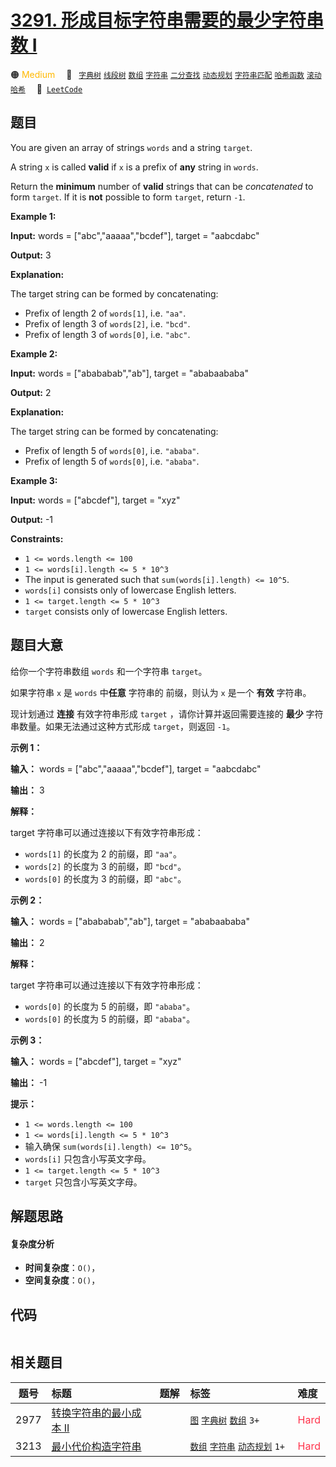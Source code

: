 # [3291. 形成目标字符串需要的最少字符串数 I](https://leetcode.com/problems/minimum-number-of-valid-strings-to-form-target-i)

🟠 <font color=#ffb800>Medium</font>&emsp; 🔖&ensp; [`字典树`](/outline/tag/trie.md) [`线段树`](/outline/tag/segment-tree.md) [`数组`](/outline/tag/array.md) [`字符串`](/outline/tag/string.md) [`二分查找`](/outline/tag/binary-search.md) [`动态规划`](/outline/tag/dynamic-programming.md) [`字符串匹配`](/outline/tag/string-matching.md) [`哈希函数`](/outline/tag/hash-function.md) [`滚动哈希`](/outline/tag/rolling-hash.md)&emsp; 🔗&ensp;[`LeetCode`](https://leetcode.com/problems/minimum-number-of-valid-strings-to-form-target-i)

## 题目

You are given an array of strings `words` and a string `target`.

A string `x` is called **valid** if `x` is a prefix of **any** string in
`words`.

Return the **minimum** number of **valid** strings that can be _concatenated_
to form `target`. If it is **not** possible to form `target`, return `-1`.



**Example 1:**

**Input:** words = ["abc","aaaaa","bcdef"], target = "aabcdabc"

**Output:** 3

**Explanation:**

The target string can be formed by concatenating:

  * Prefix of length 2 of `words[1]`, i.e. `"aa"`.
  * Prefix of length 3 of `words[2]`, i.e. `"bcd"`.
  * Prefix of length 3 of `words[0]`, i.e. `"abc"`.

**Example 2:**

**Input:** words = ["abababab","ab"], target = "ababaababa"

**Output:** 2

**Explanation:**

The target string can be formed by concatenating:

  * Prefix of length 5 of `words[0]`, i.e. `"ababa"`.
  * Prefix of length 5 of `words[0]`, i.e. `"ababa"`.

**Example 3:**

**Input:** words = ["abcdef"], target = "xyz"

**Output:** -1



**Constraints:**

  * `1 <= words.length <= 100`
  * `1 <= words[i].length <= 5 * 10^3`
  * The input is generated such that `sum(words[i].length) <= 10^5`.
  * `words[i]` consists only of lowercase English letters.
  * `1 <= target.length <= 5 * 10^3`
  * `target` consists only of lowercase English letters.


## 题目大意

给你一个字符串数组 `words` 和一个字符串 `target`。

如果字符串 `x` 是 `words` 中**任意** 字符串的 前缀，则认为 `x` 是一个 **有效** 字符串。

现计划通过 **连接** 有效字符串形成 `target` ，请你计算并返回需要连接的 **最少** 字符串数量。如果无法通过这种方式形成
`target`，则返回 `-1`。



**示例 1：**

**输入：** words = ["abc","aaaaa","bcdef"], target = "aabcdabc"

**输出：** 3

**解释：**

target 字符串可以通过连接以下有效字符串形成：

  * `words[1]` 的长度为 2 的前缀，即 `"aa"`。
  * `words[2]` 的长度为 3 的前缀，即 `"bcd"`。
  * `words[0]` 的长度为 3 的前缀，即 `"abc"`。

**示例 2：**

**输入：** words = ["abababab","ab"], target = "ababaababa"

**输出：** 2

**解释：**

target 字符串可以通过连接以下有效字符串形成：

  * `words[0]` 的长度为 5 的前缀，即 `"ababa"`。
  * `words[0]` 的长度为 5 的前缀，即 `"ababa"`。

**示例 3：**

**输入：** words = ["abcdef"], target = "xyz"

**输出：** -1



**提示：**

  * `1 <= words.length <= 100`
  * `1 <= words[i].length <= 5 * 10^3`
  * 输入确保 `sum(words[i].length) <= 10^5`。
  * `words[i]` 只包含小写英文字母。
  * `1 <= target.length <= 5 * 10^3`
  * `target` 只包含小写英文字母。


## 解题思路

#### 复杂度分析

- **时间复杂度**：`O()`，
- **空间复杂度**：`O()`，

## 代码

```javascript

```

## 相关题目

<!-- prettier-ignore -->
| 题号 | 标题 | 题解 | 标签 | 难度 |
| :------: | :------ | :------: | :------ | :------ |
| 2977 | [转换字符串的最小成本 II](https://leetcode.com/problems/minimum-cost-to-convert-string-ii) |  |  [`图`](/outline/tag/graph.md) [`字典树`](/outline/tag/trie.md) [`数组`](/outline/tag/array.md) `3+` | <font color=#ff334b>Hard</font> |
| 3213 | [最小代价构造字符串](https://leetcode.com/problems/construct-string-with-minimum-cost) |  |  [`数组`](/outline/tag/array.md) [`字符串`](/outline/tag/string.md) [`动态规划`](/outline/tag/dynamic-programming.md) `1+` | <font color=#ff334b>Hard</font> |

<style>
.blue {
    background-color: #096dd9;
    padding: 0.25rem 0.5rem;
    margin: 0;
    font-size: 0.85em;
    border-radius: 3px;
    color: white;
    font-weight: 500;
}
table th:first-of-type { width: 10%; }
table th:nth-of-type(2) { width: 35%; }
table th:nth-of-type(3) { width: 10%; }
table th:nth-of-type(4) { width: 35%; }
table th:nth-of-type(5) { width: 10%; }
</style>
